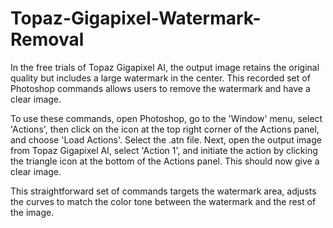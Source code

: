 # Topaz-Gigapixel-Watermark-Removal
In the free trials of Topaz Gigapixel AI, the output image retains the original quality but includes a large watermark in the center. This recorded set of Photoshop commands allows users to remove the watermark and have a clear image.

To use these commands, open Photoshop, go to the 'Window' menu, select 'Actions', then click on the icon at the top right corner of the Actions panel, and choose 'Load Actions'. Select the .atn file. Next, open the output image from Topaz Gigapixel AI, select 'Action 1', and initiate the action by clicking the triangle icon at the bottom of the Actions panel. This should now give a clear image.

This straightforward set of commands targets the watermark area, adjusts the curves to match the color tone between the watermark and the rest of the image. 
